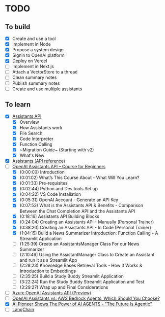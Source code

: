 # TODO

## To build

- [x] Create and use a tool
- [x] Implement in Node
- [x] Propose a system design
- [x] Signin to OpenAi platform
- [x] Deploy on Vercel
- [ ] Implement in Next.js
- [ ] Attach a VectorStore to a thread
- [ ] Clean summary notes
- [ ] Publish summary notes
- [ ] Create and use multiple assistants

## To learn

- [x] [Assistants API](https://platform.openai.com/docs/assistants/overview)
  - [x] Overview
  - [x] How Assistants work
  - [x] File Search
  - [x] Code Interpreter
  - [x] Function Calling
  - [x] ~Migration Guide~ (Starting with v2)
  - [x] What's New
- [x] [Assistants (API reference)](https://platform.openai.com/docs/api-reference/assistants)
- [ ] [OpenAI Assistants API – Course for Beginners](https://www.youtube.com/watch?v=qHPonmSX4Ms)
  - [x] (0:00:00) Introduction
  - [x] (0:01:02) What’s This Course About - What Will You Learn?
  - [x] (0:01:33) Pre-requisites
  - [x] (0:02:44) Python and Dev tools Set up
  - [x] (0:04:22) VS Code Installation
  - [x] (0:05:31) OpenAI Account - Generate an API Key
  - [x] (0:07:53) What is the Assistants API & Benefits - Comparison Between the Chat Completion API and the Assistants API
  - [x] (0:18:16) Assistants API Building Blocks
  - [x] (0:24:04) Creating an Assistants API - Manually (Personal Trainer)
  - [x] (0:38:20) Creating an Assistants API - In Code (Personal Trainer)
  - [x] (1:04:15) Build a News Summarizer Introduction: Function Calling - A Streamlit Application
  - [ ] (1:25:39) Create an AssistantsManager Class For our News Summarizer
  - [ ] (2:10:46) Using the AssistantManager Class to Create an Assistant and run it as a Streamlit App
  - [ ] (2:28:23) Knowledge Bases Retrieval Tools - How it Works & Introduction to Embeddings
  - [ ] (2:35:25) Build a Study Buddy Streamlit Application
  - [ ] (3:22:24) Run the Study Buddy Streamlit Application and Test
  - [ ] (3:29:27) Wrap up and Final Considerations
- [ ] [Azure OpenAI Assistants API (Preview)](https://learn.microsoft.com/en-us/azure/ai-services/openai/concepts/assistants)
- [ ] [OpenAI Assistants vs. AWS Bedrock Agents: Which Should You Choose?](https://medium.com/@woyera/openai-assistants-vs-aws-bedrock-agents-which-should-you-choose-18d8daa2de39)
- [x] [AI Pioneer Shows The Power of AI AGENTS - "The Future Is Agentic"](https://www.youtube.com/watch?v=ZYf9V2fSFwU&t=329)
- [ ] [LangChain]()
